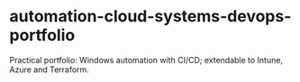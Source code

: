# automation-cloud-systems-devops-portfolio
Practical portfolio: Windows automation with CI/CD; extendable to Intune, Azure and Terraform.
